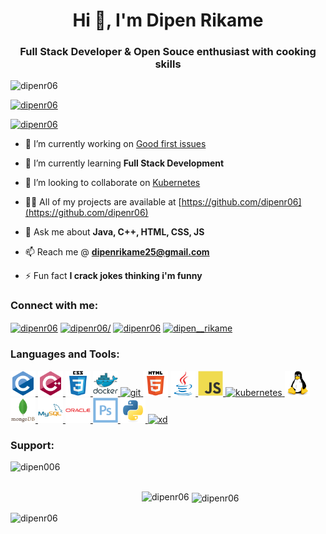 <h1 align="center">Hi 👋, I'm Dipen Rikame</h1>
<h3 align="center">Full Stack Developer & Open Souce enthusiast with cooking skills</h3>

<p align="left"> <img src="https://komarev.com/ghpvc/?username=dipenr06&label=Profile%20views&color=0e75b6&style=flat" alt="dipenr06" /> </p>

<p align="left"> <a href="https://github.com/ryo-ma/github-profile-trophy"><img src="https://github-profile-trophy.vercel.app/?username=dipenr06" alt="dipenr06" /></a> </p>

<p align="left"> <a href="https://twitter.com/dipenr06" target="blank"><img src="https://img.shields.io/twitter/follow/dipenr06?logo=twitter&style=for-the-badge" alt="dipenr06" /></a> </p>

- 🔭 I’m currently working on [Good first issues](https://github.com/kubernetes/kubernetes/labels/good%20first%20issue)

- 🌱 I’m currently learning **Full Stack Development**

- 👯 I’m looking to collaborate on [Kubernetes](https://github.com/kubernetes/kubernetes)

- 👨‍💻 All of my projects are available at [https://github.com/dipenr06](https://github.com/dipenr06)

- 💬 Ask me about **Java, C++, HTML, CSS, JS**

- 📫 Reach me @ **dipenrikame25@gmail.com**

- ⚡ Fun fact **I crack jokes thinking i'm funny**

<h3 align="left">Connect with me:</h3>
<p align="left">
<a href="https://twitter.com/dipenr06" target="blank"><img align="center" src="https://raw.githubusercontent.com/rahuldkjain/github-profile-readme-generator/master/src/images/icons/Social/twitter.svg" alt="dipenr06" height="30" width="40" /></a>
<a href="https://linkedin.com/in/dipenr06/" target="blank"><img align="center" src="https://raw.githubusercontent.com/rahuldkjain/github-profile-readme-generator/master/src/images/icons/Social/linked-in-alt.svg" alt="dipenr06/" height="30" width="40" /></a>
<a href="https://stackoverflow.com/users/dipenr06" target="blank"><img align="center" src="https://raw.githubusercontent.com/rahuldkjain/github-profile-readme-generator/master/src/images/icons/Social/stack-overflow.svg" alt="dipenr06" height="30" width="40" /></a>
<a href="https://instagram.com/dipen__rikame" target="blank"><img align="center" src="https://raw.githubusercontent.com/rahuldkjain/github-profile-readme-generator/master/src/images/icons/Social/instagram.svg" alt="dipen__rikame" height="30" width="40" /></a>
</p>

<h3 align="left">Languages and Tools:</h3>
<p align="left"> <a href="https://www.cprogramming.com/" target="_blank"> <img src="https://raw.githubusercontent.com/devicons/devicon/master/icons/c/c-original.svg" alt="c" width="40" height="40"/> </a> <a href="https://www.w3schools.com/cpp/" target="_blank"> <img src="https://raw.githubusercontent.com/devicons/devicon/master/icons/cplusplus/cplusplus-original.svg" alt="cplusplus" width="40" height="40"/> </a> <a href="https://www.w3schools.com/css/" target="_blank"> <img src="https://raw.githubusercontent.com/devicons/devicon/master/icons/css3/css3-original-wordmark.svg" alt="css3" width="40" height="40"/> </a> <a href="https://www.docker.com/" target="_blank"> <img src="https://raw.githubusercontent.com/devicons/devicon/master/icons/docker/docker-original-wordmark.svg" alt="docker" width="40" height="40"/> </a> <a href="https://git-scm.com/" target="_blank"> <img src="https://www.vectorlogo.zone/logos/git-scm/git-scm-icon.svg" alt="git" width="40" height="40"/> </a> <a href="https://www.w3.org/html/" target="_blank"> <img src="https://raw.githubusercontent.com/devicons/devicon/master/icons/html5/html5-original-wordmark.svg" alt="html5" width="40" height="40"/> </a> <a href="https://www.java.com" target="_blank"> <img src="https://raw.githubusercontent.com/devicons/devicon/master/icons/java/java-original.svg" alt="java" width="40" height="40"/> </a> <a href="https://developer.mozilla.org/en-US/docs/Web/JavaScript" target="_blank"> <img src="https://raw.githubusercontent.com/devicons/devicon/master/icons/javascript/javascript-original.svg" alt="javascript" width="40" height="40"/> </a> <a href="https://kubernetes.io" target="_blank"> <img src="https://www.vectorlogo.zone/logos/kubernetes/kubernetes-icon.svg" alt="kubernetes" width="40" height="40"/> </a> <a href="https://www.linux.org/" target="_blank"> <img src="https://raw.githubusercontent.com/devicons/devicon/master/icons/linux/linux-original.svg" alt="linux" width="40" height="40"/> </a> <a href="https://www.mongodb.com/" target="_blank"> <img src="https://raw.githubusercontent.com/devicons/devicon/master/icons/mongodb/mongodb-original-wordmark.svg" alt="mongodb" width="40" height="40"/> </a> <a href="https://www.mysql.com/" target="_blank"> <img src="https://raw.githubusercontent.com/devicons/devicon/master/icons/mysql/mysql-original-wordmark.svg" alt="mysql" width="40" height="40"/> </a> <a href="https://www.oracle.com/" target="_blank"> <img src="https://raw.githubusercontent.com/devicons/devicon/master/icons/oracle/oracle-original.svg" alt="oracle" width="40" height="40"/> </a> <a href="https://www.photoshop.com/en" target="_blank"> <img src="https://raw.githubusercontent.com/devicons/devicon/master/icons/photoshop/photoshop-line.svg" alt="photoshop" width="40" height="40"/> </a> <a href="https://www.python.org" target="_blank"> <img src="https://raw.githubusercontent.com/devicons/devicon/master/icons/python/python-original.svg" alt="python" width="40" height="40"/> </a> <a href="https://www.adobe.com/products/xd.html" target="_blank"> <img src="https://cdn.worldvectorlogo.com/logos/adobe-xd.svg" alt="xd" width="40" height="40"/> </a> </p>

<h3 align="left">Support:</h3>
<p><a href="https://www.buymeacoffee.com/dipen006"> <img align="left" src="https://cdn.buymeacoffee.com/buttons/v2/default-yellow.png" height="50" width="210" alt="dipen006" /></a></p><br><br>

<p><img align="left" src="https://github-readme-stats.vercel.app/api/top-langs?username=dipenr06&show_icons=true&locale=en&layout=compact" alt="dipenr06" /></p>

<p>&nbsp;<img align="center" src="https://github-readme-stats.vercel.app/api?username=dipenr06&show_icons=true&locale=en" alt="dipenr06" /></p>

<p><img align="center" src="https://github-readme-streak-stats.herokuapp.com/?user=dipenr06&" alt="dipenr06" /></p>

